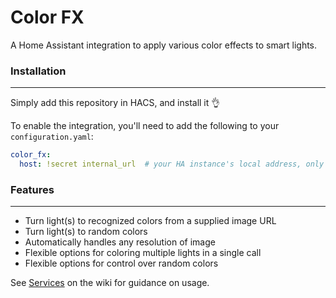 # Color FX
A Home Assistant integration to apply various color effects to smart lights.

### Installation
---
Simply add this repository in HACS, and install it :ok_hand:

To enable the integration, you'll need to add the following to your `configuration.yaml`:
```yaml
color_fx:
  host: !secret internal_url  # your HA instance's local address, only **required** if using color_fx.turn_light_to_matched_color with 'media_player'
```

### Features
---
 * Turn light(s) to recognized colors from a supplied image URL
 * Turn light(s) to random colors
 * Automatically handles any resolution of image
 * Flexible options for coloring multiple lights in a single call
 * Flexible options for control over random colors

See [Services](https://github.com/drinfernoo/color_fx/wiki/Services) on the wiki for guidance on usage.
